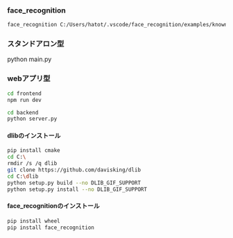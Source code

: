 ### face_recognition
```sh
face_recognition C:/Users/hatot/.vscode/face_recognition/examples/known_peoples C:/Users/hatot/.vscode/face_recognition/examples/unknown_peoples
```
### スタンドアロン型
python main.py

### webアプリ型
```sh
cd frontend
npm run dev
```

```sh
cd backend
python server.py
```

#### dlibのインストール
```sh
pip install cmake
cd C:\
rmdir /s /q dlib
git clone https://github.com/davisking/dlib
cd C:\dlib
python setup.py build --no DLIB_GIF_SUPPORT
python setup.py install --no DLIB_GIF_SUPPORT
```

#### face_recognitionのインストール
```sh
pip install wheel
pip install face_recognition
```

<!-- https://github.com/computervisioneng/face-attendance-system/blob/master/main.py -->
